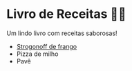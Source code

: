 # Livro de Receitas 👨‍🍳

Um lindo livro com receitas saborosas!

- [Strogonoff de frango](./receitas/strogonoff.md)
- Pizza de milho
- Pavê
